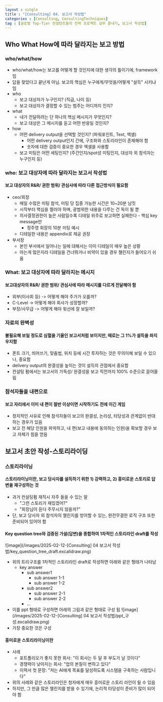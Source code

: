 ```yaml
---
layout : single
title : "[Consulting] 04. 보고서 작성법"
categories : [Consulting, ConsultingTechniques]
tag : [글로벌 Top-Tier 컨설턴트들의 전략 프로젝트 실무 끝내기, 보고서 작성법]
---
```


## Who What How에 따라 달라지는 보고 방법   
### who/what/how
* who/what/how는 보고를 어떻게 할 것인지에 대한 생각의 틀이기에, framework임
* 답을 찾았다고 끝난게 아님. 보고의 핵심은 누구에게/무엇을/어떻게 "설득" 시키냐임
* who
  * 보고 대상자가 누구인지? (직급, 나이 등)
  * 보고 대상자가 결정할 수 있는 범주는 어디까지 인지?
* what
  * 내가 전달하려는 단 하나의 핵심 메시지가 무엇인지?
  * 보고 대상은 그 메시지를 듣고 어떤 반응일 것인지?
* how
  * 어떤 delivery output을 선택할 것인지? (파워포인트, Text, 엑셀)
    * 어떤 delivery output인지 간에, 구조화와 스토리라인이 존재해야 함
    * 숫자에 대한 검증이 중요한 경우 엑셀을 사용함
  * 보고 미팅은 어떤 세팅인지? (주간인지/spot성 미팅인지, 대상자 외 참석자는 누구인지 등)
  
### who: 보고 대상자에 따라 달라지는 보고서 작성법
#### 보고 대상자의 R&R/ 권한 범위/ 관심사에 따라 다른 접근방식이 필요함
* ceo/회장
  * 매일 수많은 미팅 참석, 미팅 당 집중 가능한 시간은 10~20분 남짓
  * 시작부터 핵심을 찔러야 하며, 광범위한 내용을 다루는 건 독이 될 뿐
  * 의사결정권한이 높은 사람일수록 디테일 위주로 보고하면 실패한다 - 핵심 key message만
    * 정주영 회장의 10분 미팅 예시
  * 디테일한 내용은 appendix로 제공 권장
* 부서장
  * 본인 부서에서 일어나는 일에 대해서는 이미 디테일이 매우 높은 상황
  * 아는게 많은지라 디테일을 건너뛰거나 비약이 있을 경우 챌린지가 들어오기 쉬움

### What: 보고 대상자에 따라 달라지는 메시지
#### 보고대상자의 R&R/ 권한 범위/ 관심사에 따라 메시지를 다르게 전달해야 함
* 외부(이사회 등) -> 어떻게 해야 주가가 오를까?
* C-Level -> 어떻게 해야 회사가 성장할까?
* 부장/사무급 -> 어떻게 해야 윗선에 잘 보일까?

### 자료의 완벽성
#### 불필요해 보일 정도로 심혈을 기울인 보고서처럼 보이지만, 때로는 그 1%가 설득을 좌지우지함
* 폰트 크기, 띄어쓰기, 맞춤법, 위치 등에 시간 투자하는 것은 무의미해 보일 수 있으나, 중요함
* delivery output의 완결성을 높이는 것이 설득의 관점에서 중요함
* 컨설팅 펌에서는 보고서의 가독성/ 완결성을 보고 직전까지 100% 수준으로 끌어올림

### 참석자들을 내편으로
#### 보고 자리에서 이미 내 편이 절반 이상이면 시작하기도 전에 이긴 게임
* 정치적인 사유로 인해 참석자들이 보고의 완결성, 논리성, 타당성과 관계없이 반대하는 경우가 있음
* 보고 전 해당 인원을 파악하고, 내 편(보고 내용에 동의하는 인원)을 확보할 경우 보고 자체가 힘을 얻음

## 보고서 초안 작성-스토리라이딩
### 스토리라이닝
#### 스토리라이닝이란, 보고 당사자를 설득하기 위한 1) 강력하고, 2) 흥미로운 스토리로 답변을 재구성하는 것
* 과거 컨설팅펌 재직시 자주 들을 수 있는 말
  * "그런 스토리가 재밌겠어?"
  * "회장님이 듣다 주무시지 않을까?"
* 단, 보고 당사자 외 참석자의 챌린지를 방어할 수 있는, 완전무결한 로직 구조 또한 준비되어 있어야 함

#### Key question tree와 검증된 가설(답변)을 종합하여 1차적인 스토리라인 draft를 작성
![image](/images/2025-02-12-[Consulting] 04 보고서 작성법/key_question_tree_draft.excalidraw.png)

* 위의 트리구조를 1차적인 스토리라인 draft로 작성하면 아래와 같은 형태가 나타남
  * key answer
    * sub answer1
      * sub answer 1-1
      * sub answer 1-2
    * sub answer2
      * sub answer 2-1
      * sub answer 2-2
    * ...
* 이를 ppt 형태로 구성하면 아래의 그림과 같은 형태로 구성 됨
![image](/images/2025-02-12-[Consulting] 04 보고서 작성법/ppt_구성.excalidraw.png)
* 가장 중요한 것은 구성

#### 흥미로운 스토리라이닝이란
* 사례
  * 포트폴리오가 좋지 못한 회사: "이 회사는 두 달 후 부도가 날 것이다"
  * 경쟁력이 낮아지는 회사: "업의 본질이 변하고 있다"
  * 이력서 첫 문장: "저는 AI에게 목표를 달성하도록 시스템을 구축하는 사람입니다"
* 위의 사례와 같은 스토리라인은 청자에게 매우 흥미로운 스토리 라인이 될 수 있음
* 하지만, 그 만큼 많은 챌린지를 받을 수 있기에, 논리적 타당성이 준비가 많이 되어야 함